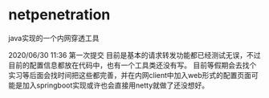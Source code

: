 # netpenetration
java实现的一个内网穿透工具

2020/06/30 11:36 第一次提交
目前是基本的请求转发功能都已经测试无误，不过目前的配置信息都放在代码中，也有一个工具类还没有写。
目前等假期会去找个实习等后面会找时间把这些都完善，并在内网client中加入web形式的配置页面可能是加入springboot实现或许也会直接用netty就做了还没想好。


